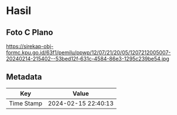 # Hasil

## Foto C Plano

https://sirekap-obj-formc.kpu.go.id/63f1/pemilu/ppwp/12/07/21/20/05/1207212005007-20240214-215402--53bed12f-631c-4584-86e3-1295c239be54.jpg


## Metadata

| Key        | Value               |
| ---------- | ------------------- |
| Time Stamp | 2024-02-15 22:40:13 |



